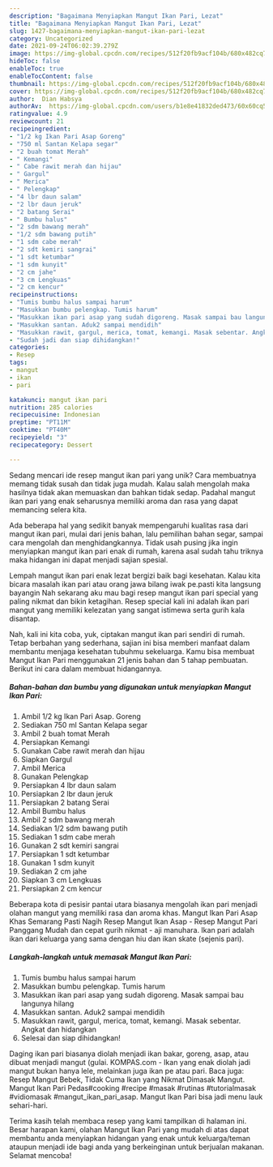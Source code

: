```yaml
---
description: "Bagaimana Menyiapkan Mangut Ikan Pari, Lezat"
title: "Bagaimana Menyiapkan Mangut Ikan Pari, Lezat"
slug: 1427-bagaimana-menyiapkan-mangut-ikan-pari-lezat
category: Uncategorized
date: 2021-09-24T06:02:39.279Z
image: https://img-global.cpcdn.com/recipes/512f20fb9acf104b/680x482cq70/mangut-ikan-pari-foto-resep-utama.jpg
hideToc: false
enableToc: true
enableTocContent: false
thumbnail: https://img-global.cpcdn.com/recipes/512f20fb9acf104b/680x482cq70/mangut-ikan-pari-foto-resep-utama.jpg
cover: https://img-global.cpcdn.com/recipes/512f20fb9acf104b/680x482cq70/mangut-ikan-pari-foto-resep-utama.jpg
author:  Dian Habsya
authorAv:  https://img-global.cpcdn.com/users/b1e8e41832ded473/60x60cq50/avatar.jpg
ratingvalue: 4.9
reviewcount: 21
recipeingredient:
- "1/2 kg Ikan Pari Asap Goreng"
- "750 ml Santan Kelapa segar"
- "2 buah tomat Merah"
- " Kemangi"
- " Cabe rawit merah dan hijau"
- " Gargul"
- " Merica"
- " Pelengkap"
- "4 lbr daun salam"
- "2 lbr daun jeruk"
- "2 batang Serai"
- " Bumbu halus"
- "2 sdm bawang merah"
- "1/2 sdm bawang putih"
- "1 sdm cabe merah"
- "2 sdt kemiri sangrai"
- "1 sdt ketumbar"
- "1 sdm kunyit"
- "2 cm jahe"
- "3 cm Lengkuas"
- "2 cm kencur"
recipeinstructions:
- "Tumis bumbu halus sampai harum"
- "Masukkan bumbu pelengkap. Tumis harum"
- "Masukkan ikan pari asap yang sudah digoreng. Masak sampai bau langunya hilang"
- "Masukkan santan. Aduk2 sampai mendidih"
- "Masukkan rawit, gargul, merica, tomat, kemangi. Masak sebentar. Angkat dan hidangkan"
- "Sudah jadi dan siap dihidangkan!"
categories:
- Resep
tags:
- mangut
- ikan
- pari

katakunci: mangut ikan pari 
nutrition: 285 calories
recipecuisine: Indonesian
preptime: "PT11M"
cooktime: "PT40M"
recipeyield: "3"
recipecategory: Dessert

---
```



Sedang mencari ide resep mangut ikan pari yang unik? Cara membuatnya memang tidak susah dan tidak juga mudah. Kalau salah mengolah maka hasilnya tidak akan memuaskan dan bahkan tidak sedap. Padahal mangut ikan pari yang enak seharusnya memiliki aroma dan rasa yang dapat memancing selera kita.


Ada beberapa hal yang sedikit banyak mempengaruhi kualitas rasa dari mangut ikan pari, mulai dari jenis bahan, lalu pemilihan bahan segar, sampai cara mengolah dan menghidangkannya. Tidak usah pusing jika ingin menyiapkan mangut ikan pari enak di rumah, karena asal sudah tahu triknya maka hidangan ini dapat menjadi sajian spesial.

Lempah mangut ikan pari enak lezat bergizi baik bagi kesehatan. Kalau kita bicara masalah ikan pari atau orang jawa bilang iwak pe.pasti kita langsung bayangin Nah sekarang aku mau bagi resep mangut ikan pari special yang paling nikmat dan bikin ketagihan. Resep special kali ini adalah ikan pari mangut yang memiliki kelezatan yang sangat istimewa serta gurih kala disantap.


Nah, kali ini kita coba, yuk, ciptakan mangut ikan pari sendiri di rumah. Tetap berbahan yang sederhana, sajian ini bisa memberi manfaat dalam membantu menjaga kesehatan tubuhmu sekeluarga. Kamu bisa membuat Mangut Ikan Pari menggunakan 21 jenis bahan dan 5 tahap pembuatan. Berikut ini cara dalam membuat hidangannya.

<!--inarticleads1-->

##### Bahan-bahan dan bumbu yang digunakan untuk menyiapkan Mangut Ikan Pari:

1. Ambil 1/2 kg Ikan Pari Asap. Goreng
1. Sediakan 750 ml Santan Kelapa segar
1. Ambil 2 buah tomat Merah
1. Persiapkan  Kemangi
1. Gunakan  Cabe rawit merah dan hijau
1. Siapkan  Gargul
1. Ambil  Merica
1. Gunakan  Pelengkap
1. Persiapkan 4 lbr daun salam
1. Persiapkan 2 lbr daun jeruk
1. Persiapkan 2 batang Serai
1. Ambil  Bumbu halus
1. Ambil 2 sdm bawang merah
1. Sediakan 1/2 sdm bawang putih
1. Sediakan 1 sdm cabe merah
1. Gunakan 2 sdt kemiri sangrai
1. Persiapkan 1 sdt ketumbar
1. Gunakan 1 sdm kunyit
1. Sediakan 2 cm jahe
1. Siapkan 3 cm Lengkuas
1. Persiapkan 2 cm kencur


Beberapa kota di pesisir pantai utara biasanya mengolah ikan pari menjadi olahan mangut yang memiliki rasa dan aroma khas. Mangut Ikan Pari Asap Khas Semarang Pasti Nagih Resep Mangut Ikan Asap - Resep Mangut Pari Panggang Mudah dan cepat gurih nikmat - aji manuhara. Ikan pari adalah ikan dari keluarga yang sama dengan hiu dan ikan skate (sejenis pari). 

<!--inarticleads2-->

##### Langkah-langkah untuk memasak Mangut Ikan Pari:

1. Tumis bumbu halus sampai harum
1. Masukkan bumbu pelengkap. Tumis harum
1. Masukkan ikan pari asap yang sudah digoreng. Masak sampai bau langunya hilang
1. Masukkan santan. Aduk2 sampai mendidih
1. Masukkan rawit, gargul, merica, tomat, kemangi. Masak sebentar. Angkat dan hidangkan
1. Selesai dan siap dihidangkan!

Daging ikan pari biasanya diolah menjadi ikan bakar, goreng, asap, atau dibuat menjadi mangut (gulai. KOMPAS.com - Ikan yang enak diolah jadi mangut bukan hanya lele, melainkan juga ikan pe atau pari. Baca juga: Resep Mangut Bebek, Tidak Cuma Ikan yang Nikmat Dimasak Mangut. Mangut Ikan Pari Pedas#cooking #recipe #masak #rutinas #tutorialmasak #vidiomasak #mangut_ikan_pari_asap. Mangut Ikan Pari bisa jadi menu lauk sehari-hari. 

Terima kasih telah membaca resep yang kami tampilkan di halaman ini. Besar harapan kami, olahan Mangut Ikan Pari yang mudah di atas dapat membantu anda menyiapkan hidangan yang enak untuk keluarga/teman ataupun menjadi ide bagi anda yang berkeinginan untuk berjualan makanan. Selamat mencoba!
